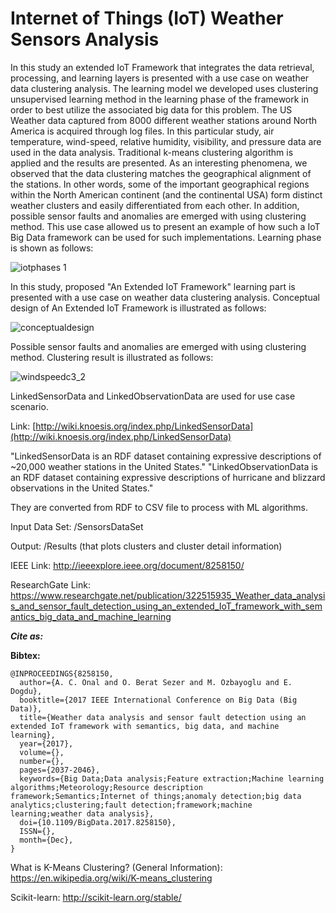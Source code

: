 # Internet of Things (IoT) Weather Sensors Analysis

In this study an extended IoT Framework that integrates the data retrieval, processing, and learning layers is presented with a use case on weather data clustering analysis. The learning model we developed uses clustering unsupervised learning method in the learning phase of the framework in order to best utilize the associated big data for this problem. The US Weather data captured from 8000 different weather stations around North America is acquired through log files. In this particular study, air temperature, wind-speed, relative humidity, visibility, and pressure data are used in the data analysis. Traditional k-means clustering algorithm is applied and the results are presented. As an interesting phenomena, we observed that the data clustering matches the geographical alignment of the stations. In other words, some of the important geographical regions within the North American continent (and the continental USA) form distinct weather clusters and easily differentiated from each other. In addition, possible sensor faults and anomalies are emerged with using clustering method. This use case allowed us to present an example of how such a IoT Big Data framework can be used for such implementations. Learning phase is shown as follows: 

![iotphases 1](https://user-images.githubusercontent.com/10358317/37895341-b225149c-30e9-11e8-8b08-e6fd200ac4a9.jpg)

In this study, proposed "An Extended IoT Framework" learning part is presented with a use case on weather data clustering analysis. Conceptual design of An Extended IoT Framework is illustrated as follows:

![conceptualdesign](https://user-images.githubusercontent.com/10358317/37895503-214ee3ac-30ea-11e8-83c3-ffdb61bf6d67.png)

Possible sensor faults and anomalies are emerged with using clustering method. Clustering result is illustrated as follows:

![windspeedc3_2](https://user-images.githubusercontent.com/10358317/37895510-2c6e7888-30ea-11e8-90b7-b64c0a820134.png)

LinkedSensorData and LinkedObservationData are used for use case scenario. 

Link: [http://wiki.knoesis.org/index.php/LinkedSensorData](http://wiki.knoesis.org/index.php/LinkedSensorData)

"LinkedSensorData is an RDF dataset containing expressive descriptions of ~20,000 weather stations in the United States."
"LinkedObservationData is an RDF dataset containing expressive descriptions of hurricane and blizzard observations in the United States."

They are converted from RDF to CSV file to process with ML algorithms.

Input Data Set: /SensorsDataSet

Output: /Results (that plots clusters and cluster detail information)

IEEE Link: http://ieeexplore.ieee.org/document/8258150/

ResearchGate Link: https://www.researchgate.net/publication/322515935_Weather_data_analysis_and_sensor_fault_detection_using_an_extended_IoT_framework_with_semantics_big_data_and_machine_learning

_**Cite as:**_

**Bibtex:**

```
@INPROCEEDINGS{8258150,
  author={A. C. Onal and O. Berat Sezer and M. Ozbayoglu and E. Dogdu},
  booktitle={2017 IEEE International Conference on Big Data (Big Data)},
  title={Weather data analysis and sensor fault detection using an extended IoT framework with semantics, big data, and machine learning},
  year={2017},
  volume={},
  number={},
  pages={2037-2046},
  keywords={Big Data;Data analysis;Feature extraction;Machine learning algorithms;Meteorology;Resource description framework;Semantics;Internet of things;anomaly detection;big data analytics;clustering;fault detection;framework;machine learning;weather data analysis},
  doi={10.1109/BigData.2017.8258150},
  ISSN={},
  month={Dec},
}
```

What is K-Means Clustering? (General Information): https://en.wikipedia.org/wiki/K-means_clustering

Scikit-learn: http://scikit-learn.org/stable/
